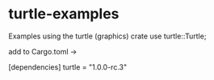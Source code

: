 # turtle-examples
Examples using the turtle (graphics) crate
use turtle::Turtle;

add to Cargo.toml ->

[dependencies]
 turtle = "1.0.0-rc.3"
